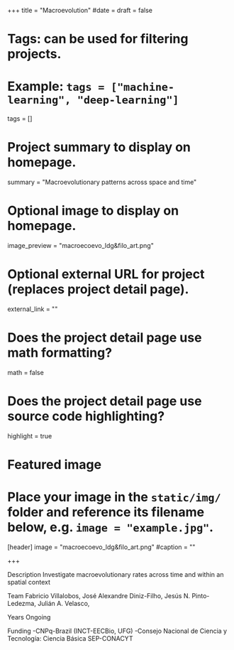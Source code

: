+++
title = "Macroevolution"
#date = 
draft = false
  
# Tags: can be used for filtering projects.
# Example: `tags = ["machine-learning", "deep-learning"]`
tags = []
  
# Project summary to display on homepage.
summary = "Macroevolutionary patterns across space and time"
  
# Optional image to display on homepage.
image_preview = "macroecoevo_ldg&filo_art.png"
  
# Optional external URL for project (replaces project detail page).
external_link = ""
  
# Does the project detail page use math formatting?
math = false
  
# Does the project detail page use source code highlighting?
highlight = true
  
# Featured image
# Place your image in the `static/img/` folder and reference its filename below, e.g. `image = "example.jpg"`.
[header]
image = "macroecoevo_ldg&filo_art.png"
#caption = ""
  
+++

Description
Investigate macroevolutionary rates across time and within an spatial context

Team
Fabricio Villalobos, José Alexandre Diniz-Filho, Jesús N. Pinto-Ledezma, Julián A. Velasco, 

Years
Ongoing

Funding
-CNPq-Brazil (INCT-EECBio, UFG)
-Consejo Nacional de Ciencia y Tecnología: Ciencia Básica SEP-CONACYT
